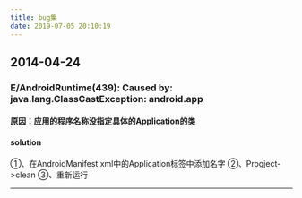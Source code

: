 ```yaml
---
title: bug集
date: 2019-07-05 20:10:19
---
```


## 2014-04-24 

### E/AndroidRuntime(439): Caused by: java.lang.ClassCastException: android.app

#### 原因：应用的程序名称没指定具体的Application的类

#### solution
①、在AndroidManifest.xml中的Application标签中添加名字
②、Progject->clean
③、重新运行

<hr>